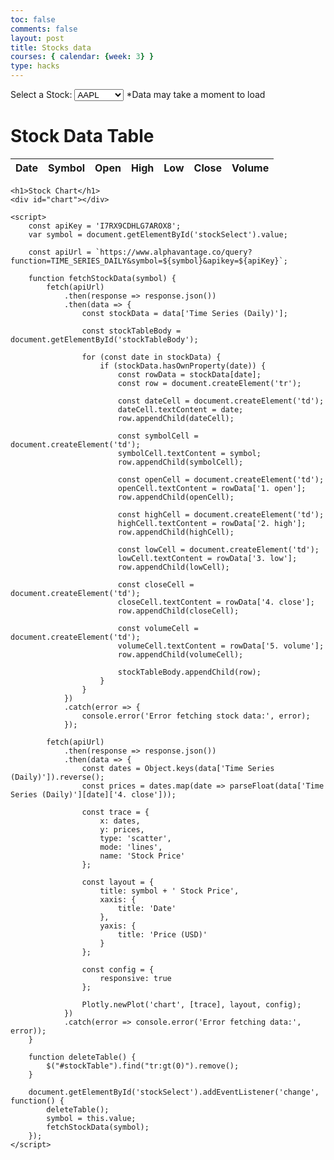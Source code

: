 ```yaml
---
toc: false
comments: false
layout: post
title: Stocks data
courses: { calendar: {week: 3} }
type: hacks
--- 
```


<html>
<head>
    <title>Stock Data Table</title>
    <script src="https://cdn.plot.ly/plotly-latest.min.js"></script>
</head>
<body>
    <label for="stockSelect">Select a Stock:</label>
    <select id="stockSelect">
        <option value="AAPL">AAPL</option>
        <option value="MSFT">MSFT</option>
        <option value="TSLA">TSLA</option>
        <option value="AMZN">AMZN</option>
        <option value="GME">GME</option>
        <option value="SBUX">SBUX</option>
        <option value="NKE">NKE</option>
        <option value="NASDAQ">NASDAQ</option>
        <option value="^SPX">^SPX</option>
    </select>
    <a>*Data may take a moment to load</a>
    <div id="loading" style="display: none;">
        <img src="loading-spinner.gif" alt="Loading..." />
        <p>Loading data...</p>
    </div>
    <h1>Stock Data Table</h1>
    <table id="stockTable">
        <thead>
            <tr>
                <th>Date</th>
                <th>Symbol</th>
                <th>Open</th>
                <th>High</th>
                <th>Low</th>
                <th>Close</th>
                <th>Volume</th>
            </tr>
        </thead>
        <tbody id="stockTableBody">
            <!-- Stock data will be populated here -->
        </tbody>
    </table>

    <h1>Stock Chart</h1>
    <div id="chart"></div>

    <script>
        const apiKey = 'I7RX9CDHLG7AROX8';
        var symbol = document.getElementById('stockSelect').value; 

        const apiUrl = `https://www.alphavantage.co/query?function=TIME_SERIES_DAILY&symbol=${symbol}&apikey=${apiKey}`;

        function fetchStockData(symbol) {
            fetch(apiUrl)
                .then(response => response.json())
                .then(data => {
                    const stockData = data['Time Series (Daily)'];

                    const stockTableBody = document.getElementById('stockTableBody');

                    for (const date in stockData) {
                        if (stockData.hasOwnProperty(date)) {
                            const rowData = stockData[date];
                            const row = document.createElement('tr');

                            const dateCell = document.createElement('td');
                            dateCell.textContent = date;
                            row.appendChild(dateCell);

                            const symbolCell = document.createElement('td');
                            symbolCell.textContent = symbol;
                            row.appendChild(symbolCell);

                            const openCell = document.createElement('td');
                            openCell.textContent = rowData['1. open'];
                            row.appendChild(openCell);

                            const highCell = document.createElement('td');
                            highCell.textContent = rowData['2. high'];
                            row.appendChild(highCell);

                            const lowCell = document.createElement('td');
                            lowCell.textContent = rowData['3. low'];
                            row.appendChild(lowCell);

                            const closeCell = document.createElement('td');
                            closeCell.textContent = rowData['4. close'];
                            row.appendChild(closeCell);

                            const volumeCell = document.createElement('td');
                            volumeCell.textContent = rowData['5. volume'];
                            row.appendChild(volumeCell);

                            stockTableBody.appendChild(row);
                        }
                    }
                })
                .catch(error => {
                    console.error('Error fetching stock data:', error);
                });

            fetch(apiUrl)
                .then(response => response.json())
                .then(data => {
                    const dates = Object.keys(data['Time Series (Daily)']).reverse();
                    const prices = dates.map(date => parseFloat(data['Time Series (Daily)'][date]['4. close']));
                    
                    const trace = {
                        x: dates,
                        y: prices,
                        type: 'scatter',
                        mode: 'lines',
                        name: 'Stock Price'
                    };
                    
                    const layout = {
                        title: symbol + ' Stock Price',
                        xaxis: {
                            title: 'Date'
                        },
                        yaxis: {
                            title: 'Price (USD)'
                        }
                    };
                    
                    const config = {
                        responsive: true
                    };
                    
                    Plotly.newPlot('chart', [trace], layout, config);
                })
                .catch(error => console.error('Error fetching data:', error));
        }

        function deleteTable() {
            $("#stockTable").find("tr:gt(0)").remove();
        }

        document.getElementById('stockSelect').addEventListener('change', function() {
            deleteTable();
            symbol = this.value;
            fetchStockData(symbol);
        });
    </script>
</body>
</html>

